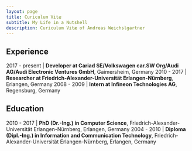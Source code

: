 ```yaml
---
layout: page
title: Curiculum Vitæ
subtitle: My Life in a Nutshell
description: Curiculum Vitæ of Andreas Weichslgartner
---
```


## Experience

2017 - present | **Developer at Cariad SE/Volkswagen car.SW Org/Audi AG/Audi Electronic Ventures GmbH**, Gaimersheim, Germany 
2010 - 2017    | **Researcher at Friedrich-Alexander-Universität Erlangen-Nürnberg**, Erlangen, Germany
2008 - 2009    | **Intern at Infineon Technologies AG**, Regensburg, Germany

## Education

2010 - 2017 | **PhD (Dr.-Ing.) in Computer Science**, Friedrich-Alexander-Universität Erlangen-Nürnberg, Erlangen, Germany
2004 - 2010 | **Diploma (Dipl.-Ing.) in Information and Communication Technology**, Friedrich-Alexander-Universität Erlangen-Nürnberg, Erlangen, Germany
